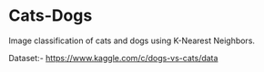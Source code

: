 # Cats-Dogs
Image classification of cats and dogs using K-Nearest Neighbors.

Dataset:- https://www.kaggle.com/c/dogs-vs-cats/data 
